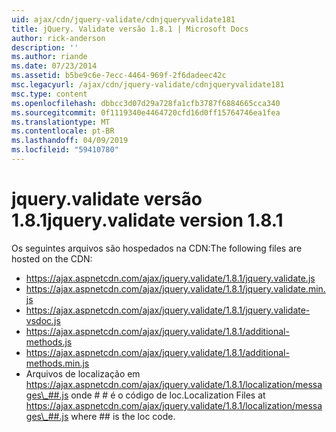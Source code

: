 ```yaml
---
uid: ajax/cdn/jquery-validate/cdnjqueryvalidate181
title: jQuery. Validate versão 1.8.1 | Microsoft Docs
author: rick-anderson
description: ''
ms.author: riande
ms.date: 07/23/2014
ms.assetid: b5be9c6e-7ecc-4464-969f-2f6dadeec42c
msc.legacyurl: /ajax/cdn/jquery-validate/cdnjqueryvalidate181
msc.type: content
ms.openlocfilehash: dbbcc3d07d29a728fa1cfb3787f6884665cca340
ms.sourcegitcommit: 0f1119340e4464720cfd16d0ff15764746ea1fea
ms.translationtype: MT
ms.contentlocale: pt-BR
ms.lasthandoff: 04/09/2019
ms.locfileid: "59410780"
---
```

# <a name="jqueryvalidate-version-181"></a><span data-ttu-id="6d84c-102">jquery.validate versão 1.8.1</span><span class="sxs-lookup"><span data-stu-id="6d84c-102">jquery.validate version 1.8.1</span></span>

<span data-ttu-id="6d84c-103">Os seguintes arquivos são hospedados na CDN:</span><span class="sxs-lookup"><span data-stu-id="6d84c-103">The following files are hosted on the CDN:</span></span>

- https://ajax.aspnetcdn.com/ajax/jquery.validate/1.8.1/jquery.validate.js
- https://ajax.aspnetcdn.com/ajax/jquery.validate/1.8.1/jquery.validate.min.js
- https://ajax.aspnetcdn.com/ajax/jquery.validate/1.8.1/jquery.validate-vsdoc.js
- https://ajax.aspnetcdn.com/ajax/jquery.validate/1.8.1/additional-methods.js
- https://ajax.aspnetcdn.com/ajax/jquery.validate/1.8.1/additional-methods.min.js
- <span data-ttu-id="6d84c-104">Arquivos de localização em https://ajax.aspnetcdn.com/ajax/jquery.validate/1.8.1/localization/messages\_##.js onde # # é o código de loc.</span><span class="sxs-lookup"><span data-stu-id="6d84c-104">Localization Files at https://ajax.aspnetcdn.com/ajax/jquery.validate/1.8.1/localization/messages\_##.js where ## is the loc code.</span></span>
